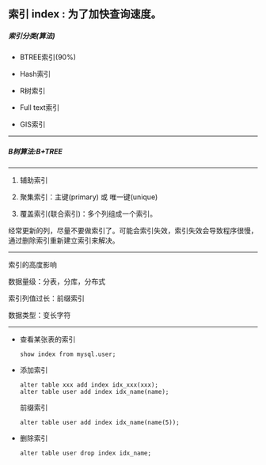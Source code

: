 ## 索引 index : 为了加快查询速度。

##### 索引分类(算法)

- BTREE索引(90%)

- Hash索引

- R树索引

- Full text索引

- GIS索引

---

##### B树算法:B+TREE

---

1. 辅助索引

2. 聚集索引：主键(primary) 或 唯一键(unique)

3. 覆盖索引(联合索引)：多个列组成一个索引。

经常更新的列，尽量不要做索引了。可能会索引失效，索引失效会导致程序很慢，通过删除索引重新建立索引来解决。

---

索引的高度影响

数据量级：分表，分库，分布式

索引列值过长：前缀索引

数据类型：变长字符

---

- 查看某张表的索引

  ```mysql
  show index from mysql.user;
  ```

- 添加索引

  ```mysql
  alter table xxx add index idx_xxx(xxx);
  alter table user add index idx_name(name);
  ```

  前缀索引

  ```mysql
  alter table user add index idx_name(name(5));
  ```

- 删除索引

  ```mysql
  alter table user drop index idx_name;
  ```

  

